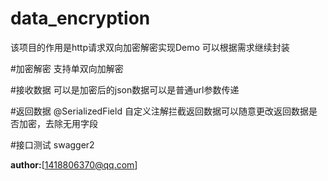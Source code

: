 # data_encryption

该项目的作用是http请求双向加密解密实现Demo 可以根据需求继续封装

#加密解密
 支持单双向加解密
 
 #接收数据
 可以是加密后的json数据可以是普通url参数传递
 
 #返回数据
 @SerializedField
 自定义注解拦截返回数据可以随意更改返回数据是否加密，去除无用字段  
   
 #接口测试
 swagger2
 
 **author:**[1418806370@qq.com]
 
